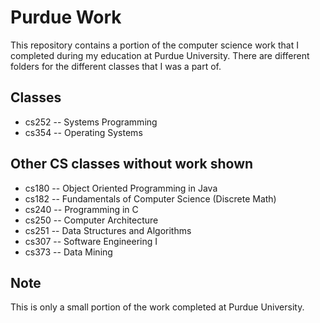 # Purdue Work
This repository contains a portion of the computer science work that I completed during my education at Purdue University. There are 
different folders for the different classes that I was a part of.

## Classes
- cs252 -- Systems Programming
- cs354 -- Operating Systems

## Other CS classes without work shown
- cs180 -- Object Oriented Programming in Java
- cs182 -- Fundamentals of Computer Science (Discrete Math)
- cs240 -- Programming in C
- cs250 -- Computer Architecture
- cs251 -- Data Structures and Algorithms
- cs307 -- Software Engineering I
- cs373 -- Data Mining

## Note
This is only a small portion of the work completed at Purdue University. 
